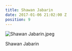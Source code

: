 ```yaml
---
title: Shawan Jabarin
date: 2017-01-06 21:02:00 Z
position: 9
---
```


![Shawan Jabarin.jpeg](/uploads/Shawan%20Jabarin.jpeg)

Shawan Jabarin